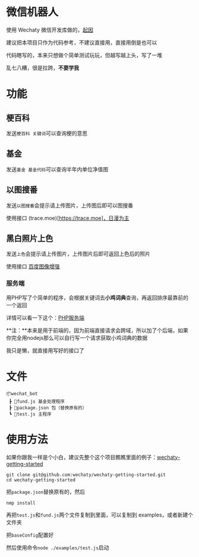 # 微信机器人

使用 Wechaty 微信开发库做的，[起因](https://imba97.cn/archives/740/)

建议把本项目只作为代码参考，不建议直接用，直接用倒是也可以

代码瞎写的，本来只想做个简单测试玩玩，但越写越上头，写了一堆

乱七八糟，很是拉跨，**不要学我**

# 功能

## 梗百科

发送`梗百科 关键词`可以查询梗的意思

## 基金

发送`基金 基金代码`可以查询半年内单位净值图

## 以图搜番

发送`以图搜番`会提示请上传图片，上传图后即可以图搜番

使用接口 (trace.moe)[https://trace.moe]，日漫为主

## 黑白照片上色

发送`上色`会提示请上传图片，上传图片后即可返回上色后的照片

使用接口 [百度图像增强](https://console.bce.baidu.com/ai/#/ai/imageprocess/overview/index)

### 服务端

用PHP写了个简单的程序，会根据关键词去**小鸡词典**查询，再返回排序最靠前的一个返回

详情可以看一下这个：[PHP服务端](https://github.com/imba97/js/blob/master/code/js-47.server.php)

**注：**本来是用于前端的，因为前端直接请求会跨域，所以加了个后端，如果你完全用nodejs那么可以自行写一个请求获取小鸡词典的数据

我只是懒，就直接用写好的接口了

# 文件

```
📦wechat_bot
 ┣ 📜fund.js 基金处理程序
 ┣ 📜package.json 包（替换原有的）
 ┗ 📜test.js 主程序
```

# 使用方法

如果你跟我一样是个小白，建议先整个这个项目瞧瞧里面的例子：[wechaty-getting-started](https://github.com/wechaty/wechaty-getting-started)

```shell
git clone git@github.com:wechaty/wechaty-getting-started.git
cd wechaty-getting-started
```

把`package.json`替换原有的，然后

```
nmp install
```

再把`test.js`和`fund.js`两个文件复制到里面，可以复制到 examples，或者新建个文件夹

把`baseConfig`配置好

然后使用命令`node ./examples/test.js`启动